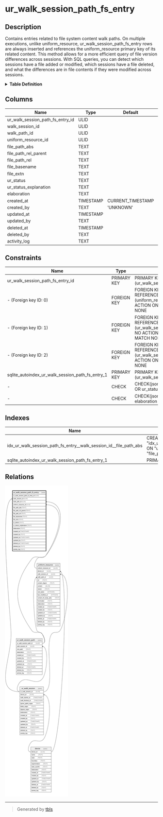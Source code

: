 # ur_walk_session_path_fs_entry

## Description

Contains entries related to file system content walk paths. On multiple executions,  unlike uniform_resource, ur_walk_session_path_fs_entry rows are always inserted and   references the uniform_resource primary key of its related content.  This method allows for a more efficient query of file version differences across  sessions. With SQL queries, you can detect which sessions have a file added or modified,   which sessions have a file deleted, and what the differences are in file contents  if they were modified across sessions.

<details>
<summary><strong>Table Definition</strong></summary>

```sql
CREATE TABLE "ur_walk_session_path_fs_entry" (
    "ur_walk_session_path_fs_entry_id" ULID PRIMARY KEY NOT NULL,
    "walk_session_id" ULID NOT NULL,
    "walk_path_id" ULID NOT NULL,
    "uniform_resource_id" ULID,
    "file_path_abs" TEXT NOT NULL,
    "file_path_rel_parent" TEXT NOT NULL,
    "file_path_rel" TEXT NOT NULL,
    "file_basename" TEXT NOT NULL,
    "file_extn" TEXT,
    "ur_status" TEXT,
    "ur_status_explanation" TEXT CHECK(json_valid(ur_status_explanation) OR ur_status_explanation IS NULL),
    "elaboration" TEXT CHECK(json_valid(elaboration) OR elaboration IS NULL),
    "created_at" TIMESTAMP DEFAULT CURRENT_TIMESTAMP,
    "created_by" TEXT DEFAULT 'UNKNOWN',
    "updated_at" TIMESTAMP,
    "updated_by" TEXT,
    "deleted_at" TIMESTAMP,
    "deleted_by" TEXT,
    "activity_log" TEXT,
    FOREIGN KEY("walk_session_id") REFERENCES "ur_walk_session"("ur_walk_session_id"),
    FOREIGN KEY("walk_path_id") REFERENCES "ur_walk_session_path"("ur_walk_session_path_id"),
    FOREIGN KEY("uniform_resource_id") REFERENCES "uniform_resource"("uniform_resource_id")
)
```

</details>

## Columns

| Name                             | Type      | Default           | Nullable | Parents                                         | Comment                                                 |
| -------------------------------- | --------- | ----------------- | -------- | ----------------------------------------------- | ------------------------------------------------------- |
| ur_walk_session_path_fs_entry_id | ULID      |                   | false    |                                                 | {"isSqlDomainZodDescrMeta":true,"isUlid":true}          |
| walk_session_id                  | ULID      |                   | false    | [ur_walk_session](ur_walk_session.md)           | {"isSqlDomainZodDescrMeta":true,"isUlid":true}          |
| walk_path_id                     | ULID      |                   | false    | [ur_walk_session_path](ur_walk_session_path.md) | {"isSqlDomainZodDescrMeta":true,"isUlid":true}          |
| uniform_resource_id              | ULID      |                   | true     | [uniform_resource](uniform_resource.md)         | {"isSqlDomainZodDescrMeta":true,"isUlid":true}          |
| file_path_abs                    | TEXT      |                   | false    |                                                 |                                                         |
| file_path_rel_parent             | TEXT      |                   | false    |                                                 |                                                         |
| file_path_rel                    | TEXT      |                   | false    |                                                 |                                                         |
| file_basename                    | TEXT      |                   | false    |                                                 |                                                         |
| file_extn                        | TEXT      |                   | true     |                                                 |                                                         |
| ur_status                        | TEXT      |                   | true     |                                                 |                                                         |
| ur_status_explanation            | TEXT      |                   | true     |                                                 | {"isSqlDomainZodDescrMeta":true,"isJsonText":true}      |
| elaboration                      | TEXT      |                   | true     |                                                 | {"isSqlDomainZodDescrMeta":true,"isJsonText":true}      |
| created_at                       | TIMESTAMP | CURRENT_TIMESTAMP | true     |                                                 |                                                         |
| created_by                       | TEXT      | 'UNKNOWN'         | true     |                                                 |                                                         |
| updated_at                       | TIMESTAMP |                   | true     |                                                 |                                                         |
| updated_by                       | TEXT      |                   | true     |                                                 |                                                         |
| deleted_at                       | TIMESTAMP |                   | true     |                                                 |                                                         |
| deleted_by                       | TEXT      |                   | true     |                                                 |                                                         |
| activity_log                     | TEXT      |                   | true     |                                                 | {"isSqlDomainZodDescrMeta":true,"isJsonSqlDomain":true} |

## Constraints

| Name                                             | Type        | Definition                                                                                                                              |
| ------------------------------------------------ | ----------- | --------------------------------------------------------------------------------------------------------------------------------------- |
| ur_walk_session_path_fs_entry_id                 | PRIMARY KEY | PRIMARY KEY (ur_walk_session_path_fs_entry_id)                                                                                          |
| - (Foreign key ID: 0)                            | FOREIGN KEY | FOREIGN KEY (uniform_resource_id) REFERENCES uniform_resource (uniform_resource_id) ON UPDATE NO ACTION ON DELETE NO ACTION MATCH NONE  |
| - (Foreign key ID: 1)                            | FOREIGN KEY | FOREIGN KEY (walk_path_id) REFERENCES ur_walk_session_path (ur_walk_session_path_id) ON UPDATE NO ACTION ON DELETE NO ACTION MATCH NONE |
| - (Foreign key ID: 2)                            | FOREIGN KEY | FOREIGN KEY (walk_session_id) REFERENCES ur_walk_session (ur_walk_session_id) ON UPDATE NO ACTION ON DELETE NO ACTION MATCH NONE        |
| sqlite_autoindex_ur_walk_session_path_fs_entry_1 | PRIMARY KEY | PRIMARY KEY (ur_walk_session_path_fs_entry_id)                                                                                          |
| -                                                | CHECK       | CHECK(json_valid(ur_status_explanation) OR ur_status_explanation IS NULL)                                                               |
| -                                                | CHECK       | CHECK(json_valid(elaboration) OR elaboration IS NULL)                                                                                   |

## Indexes

| Name                                                              | Definition                                                                                                                                              |
| ----------------------------------------------------------------- | ------------------------------------------------------------------------------------------------------------------------------------------------------- |
| idx_ur_walk_session_path_fs_entry__walk_session_id__file_path_abs | CREATE INDEX "idx_ur_walk_session_path_fs_entry__walk_session_id__file_path_abs" ON "ur_walk_session_path_fs_entry"("walk_session_id", "file_path_abs") |
| sqlite_autoindex_ur_walk_session_path_fs_entry_1                  | PRIMARY KEY (ur_walk_session_path_fs_entry_id)                                                                                                          |

## Relations

![er](ur_walk_session_path_fs_entry.svg)

---

> Generated by [tbls](https://github.com/k1LoW/tbls)
